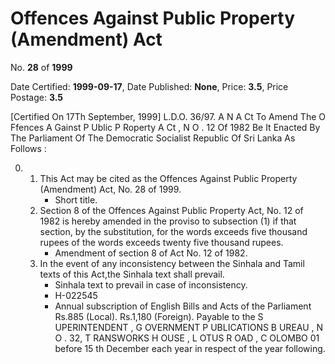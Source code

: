 # Offences Against Public Property (Amendment)  Act

No. **28** of **1999**

Date Certified: **1999-09-17**, Date Published: **None**, Price: **3.5**, Price Postage: **3.5**

[Certified On 17Th September, 1999]
L.D.O. 36/97.
A N  A Ct   To   Amend   The  O Ffences  A Gainst  P Ublic P Roperty  A Ct , N O . 12  Of  1982
Be It Enacted By The Parliament Of The Democratic Socialist Republic Of Sri Lanka As Follows :

0. 
    1. This Act may be cited as the Offences Against Public Property (Amendment) Act, No. 28 of 1999.
        - Short title.
    2. Section 8 of the Offences Against Public Property Act, No. 12 of 1982 is hereby amended in the proviso to subsection (1) if that section, by the substitution, for the words exceeds five thousand rupees of the words exceeds twenty five thousand rupees.
        - Amendment  of section 8 of Act No. 12 of 1982.
    3. In the event of any inconsistency between the Sinhala and Tamil texts of this Act,the Sinhala text shall prevail.
        - Sinhala text to prevail in case of inconsistency.
        - H-022545
        - Annual subscription of English Bills and Acts of the Parliament Rs.885 (Local). Rs.1,180 (Foreign). Payable to the S UPERINTENDENT , G OVERNMENT  P UBLICATIONS  B UREAU , N O . 32, T RANSWORKS  H OUSE , L OTUS  R OAD , C OLOMBO  01 before 15 th December each year in respect of the year following.